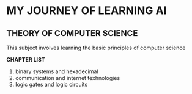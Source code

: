 <html>
<head>
<title>rithanya</title>
</head>
<body>
<h1>MY JOURNEY OF LEARNING AI </h1>
<h2>THEORY OF COMPUTER SCIENCE</h2>
<p> This subject involves learning the basic principles of computer science </p>
<B>CHAPTER LIST </B>
<ol>
<li>binary systems and hexadecimal</li>
<li>communication and internet texhnologies</li>
<li>logic gates and logic circuits</li>
</ol>
</body>
</html>

